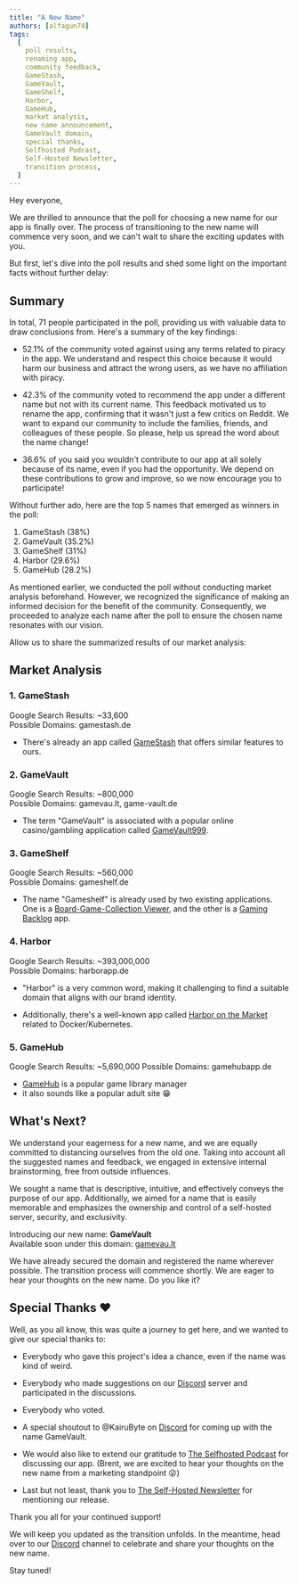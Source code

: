 ```yaml
---
title: "A New Name"
authors: [alfagun74]
tags:
  [
    poll results,
    renaming app,
    community feedback,
    GameStash,
    GameVault,
    GameShelf,
    Harbor,
    GameHub,
    market analysis,
    new name announcement,
    GameVault domain,
    special thanks,
    Selfhosted Podcast,
    Self-Hosted Newsletter,
    transition process,
  ]
---
```


Hey everyone,

We are thrilled to announce that the poll for choosing a new name for our app is finally over. <!-- truncate --> The process of transitioning to the new name will commence very soon, and we can't wait to share the exciting updates with you.

But first, let's dive into the poll results and shed some light on the important facts without further delay:

## Summary

In total, 71 people participated in the poll, providing us with valuable data to draw conclusions from. Here's a summary of the key findings:

- 52.1% of the community voted against using any terms related to piracy in the app. We understand and respect this choice because it would harm our business and attract the wrong users, as we have no affiliation with piracy.

- 42.3% of the community voted to recommend the app under a different name but not with its current name. This feedback motivated us to rename the app, confirming that it wasn't just a few critics on Reddit. We want to expand our community to include the families, friends, and colleagues of these people. So please, help us spread the word about the name change!

- 36.6% of you said you wouldn't contribute to our app at all solely because of its name, even if you had the opportunity. We depend on these contributions to grow and improve, so we now encourage you to participate!

Without further ado, here are the top 5 names that emerged as winners in the poll:

1. GameStash (38%)
2. GameVault (35.2%)
3. GameShelf (31%)
4. Harbor (29.6%)
5. GameHub (28.2%)

As mentioned earlier, we conducted the poll without conducting market analysis beforehand. However, we recognized the significance of making an informed decision for the benefit of the community. Consequently, we proceeded to analyze each name after the poll to ensure the chosen name resonates with our vision.

Allow us to share the summarized results of our market analysis:

## Market Analysis

### 1. GameStash

Google Search Results: ~33,600  
Possible Domains: gamestash.de

- There's already an app called [GameStash](https://gamestash.app/) that offers similar features to ours.

### 2. GameVault

Google Search Results: ~800,000  
Possible Domains: gamevau.lt, game-vault.de

- The term "GameVault" is associated with a popular online casino/gambling application called [GameVault999](https://gamevault999.com/).

### 3. GameShelf

Google Search Results: ~560,000  
Possible Domains: gameshelf.de

- The name "Gameshelf" is already used by two existing applications. One is a [Board-Game-Collection Viewer](https://gameshelf.io/), and the other is a [Gaming Backlog](https://gameshelf.dev) app.

### 4. Harbor

Google Search Results: ~393,000,000  
Possible Domains: harborapp.de

- "Harbor" is a very common word, making it challenging to find a suitable domain that aligns with our brand identity.

- Additionally, there's a well-known app called [Harbor on the Market](https://goharbor.io) related to Docker/Kubernetes.

### 5. GameHub

Google Search Results: ~5,690,000
Possible Domains: gamehubapp.de

- [GameHub](https://github.com/tkashkin/GameHub) is a popular game library manager
- it also sounds like a popular adult site 😁

## What's Next?

We understand your eagerness for a new name, and we are equally committed to distancing ourselves from the old one. Taking into account all the suggested names and feedback, we engaged in extensive internal brainstorming, free from outside influences.

We sought a name that is descriptive, intuitive, and effectively conveys the purpose of our app. Additionally, we aimed for a name that is easily memorable and emphasizes the ownership and control of a self-hosted server, security, and exclusivity.

Introducing our new name: **GameVault**  
Available soon under this domain: [gamevau.lt](https://gamevau.lt)

We have already secured the domain and registered the name wherever possible. The transition process will commence shortly. We are eager to hear your thoughts on the new name. Do you like it?

## Special Thanks ❤️

Well, as you all know, this was quite a journey to get here, and we wanted to give our special thanks to:

- Everybody who gave this project's idea a chance, even if the name was kind of weird.

- Everybody who made suggestions on our [Discord](https://discord.gg/NEdNen2dSu) server and participated in the discussions.

- Everybody who voted.

- A special shoutout to @KairuByte on [Discord](https://discord.gg/NEdNen2dSu) for coming up with the name GameVault.

- We would also like to extend our gratitude to [The Selfhosted Podcast](https://selfhosted.show/101?t=2731) for discussing our app. (Brent, we are excited to hear your thoughts on the new name from a marketing standpoint 😜)

- Last but not least, thank you to [The Self-Hosted Newsletter](https://selfh.st/newsletter/2023-07-07/) for mentioning our release.

Thank you all for your continued support!

We will keep you updated as the transition unfolds. In the meantime, head over to our [Discord](https://discord.gg/NEdNen2dSu) channel to celebrate and share your thoughts on the new name.

Stay tuned!
